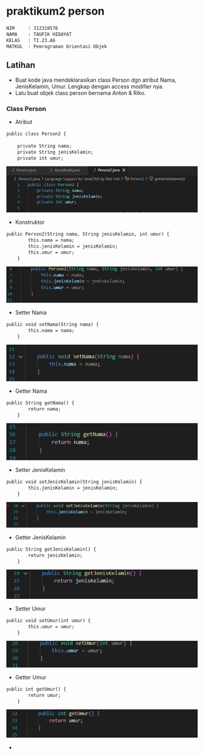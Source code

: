 # praktikum2 person
```
NIM     : 312310576
NAMA    : TAUFIK HIDAYAT
KELAS   : TI.23.A6
MATKUL  : Pemrograman Orientasi Objek
```

## Latihan
-   Buat kode java mendeklarasikan class Person dgn atribut Nama, JenisKelamin, Umur. Lengkap dengan access modifier nya.
-   Lalu buat objek class person bernama Anton & Riko.

### Class Person
- Atribut
```
public class Person2 {

    private String nama;
    private String jenisKelamin;
    private int umur;
```
![image](sst3/ss1.png)

- Konstruktor
```
public Person2(String nama, String jenisKelamin, int umur) {
        this.nama = nama;
        this.jenisKelamin = jenisKelamin;
        this.umur = umur;
    }
```
![image](sst3/ss2.png)

- Setter Nama
```
public void setNama(String nama) {
        this.nama = nama;
    }
```
![image](sst3/ss3.png)

- Getter Nama
```
public String getNama() {
        return nama;
    }
```
![image](sst3/ss4.png)

- Setter JenisKelamin
```
public void setJenisKelamin(String jenisKelamin) {
        this.jenisKelamin = jenisKelamin;
    }
```
![image](sst3/ss5.png)

- Getter JenisKelamin
```
public String getJenisKelamin() {
        return jenisKelamin;
    }
```
![image](sst3/ss6.png)

- Setter Umur
```
public void setUmur(int umur) {
        this.umur = umur;
    }
```
![image](sst3/ss7.png)

- Getter Umur
```
public int getUmur() {
        return umur;
    }
```
![image](sst3/ss8.png)

- 
